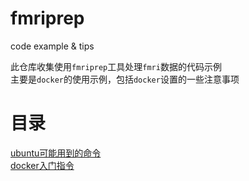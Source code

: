 # fmriprep
  code example &amp; tips  
  
此仓库收集使用`fmriprep`工具处理`fmri`数据的代码示例  
主要是`docker`的使用示例，包括`docker`设置的一些注意事项  

# 目录
[ubuntu可能用到的命令](https://github.com/nitzsc-hitsz/fmriprep/blob/main/ubuntu.md)  
[docker入门指令](https://github.com/nitzsc-hitsz/fmriprep/blob/main/docker_setting.md)  
